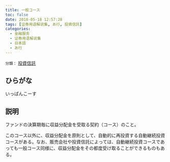 ```yaml
---
title: 一般コース
toc: false
date: 2018-05-18 12:57:28
tags: [证券用语解说集, あ行, 投資信託]
categories:
  - 金融服务
  - 证券用语解说集
  - 日本語
  - あ行
---
```


`分類：` [投資信託](/tags/投資信託/)

## ひらがな

いっぱんこーす

## 説明

ファンドの決算期毎に収益分配金を受取る契約（コース）のこと。

このコース以外に、収益分配金を原則として、自動的に再投資する自動継続投資コースがある。なお、販売会社や投資信託によっては、自動継続投資コースであっても一般コース同様に、収益分配金をその都度受け取ることができるものもある。
